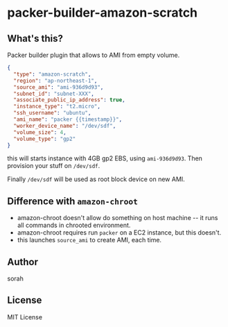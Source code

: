 # packer-builder-amazon-scratch

## What's this?

Packer builder plugin that allows to AMI from empty volume.

``` json
{
  "type": "amazon-scratch",
  "region": "ap-northeast-1",
  "source_ami": "ami-936d9d93",
  "subnet_id": "subnet-XXX",
  "associate_public_ip_address": true,
  "instance_type": "t2.micro",
  "ssh_username": "ubuntu",
  "ami_name": "packer {{timestamp}}",
  "worker_device_name": "/dev/sdf",
  "volume_size": 4,
  "volume_type": "gp2"
}
```

this will starts instance with 4GB gp2 EBS, using `ami-936d9d93`. Then provision your stuff on `/dev/sdf`.

Finally `/dev/sdf` will be used as root block device on new AMI.

## Difference with `amazon-chroot`

- amazon-chroot doesn't allow do something on host machine -- it runs all commands in chrooted environment.
- amazon-chroot requires run `packer` on a EC2 instance, but this doesn't.
- this launches `source_ami` to create AMI, each time.

## Author

sorah

## License

MIT License
